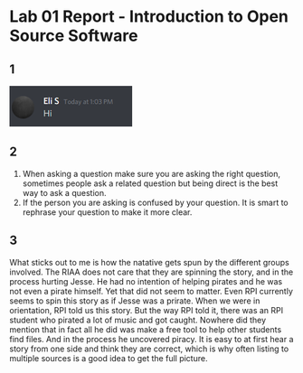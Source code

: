 # Lab 01 Report - Introduction to Open Source Software

## 1
![discord_screenshot](discord_screenshot.jpg)

## 2
1. When asking a question make sure you are asking the right question, sometimes people ask a related question but being direct is the best way to ask a question.
2. If the person you are asking is confused by your question. It is smart to rephrase your question to make it more clear.

## 3

What sticks out to me is how the natative gets spun by the different groups involved. The RIAA does not care that they are spinning the story, and in the process hurting Jesse. He had no intention of helping pirates and he was not even a pirate himself. Yet that did not seem to matter. Even RPI currently seems to spin this story as if Jesse was a prirate. When we were in orientation, RPI told us this story. But the way RPI told it, there was an RPI student who pirated a lot of music and got caught. Nowhere did they mention that in fact all he did was make a free tool to help other students find files. And in the process he uncovered piracy. It is easy to at first hear a story from one side and think they are correct, which is why often listing to multiple sources is a good idea to get the full picture.

